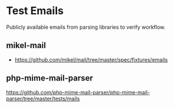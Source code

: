 # Test Emails
Publicly available emails from parsing libraries to verify workflow.

## mikel-mail
* https://github.com/mikel/mail/tree/master/spec/fixtures/emails

## php-mime-mail-parser
https://github.com/php-mime-mail-parser/php-mime-mail-parser/tree/master/tests/mails
